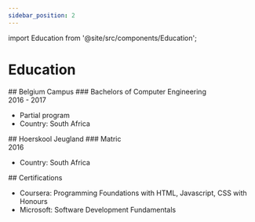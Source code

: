 ```yaml
---
sidebar_position: 2
---
```


import Education from '@site/src/components/Education';

# Education

<Education>
  ## Belgium Campus
  ### Bachelors of Computer Engineering
  <div className="education-date">2016 - 2017</div>

  - Partial program
  - Country: South Africa
</Education>

<Education>
  ## Hoerskool Jeugland
  ### Matric
  <div className="education-date">2016</div>

  - Country: South Africa
</Education>

<Education>
  ## Certifications
  <div className="education-date"></div>

  - Coursera: Programming Foundations with HTML, Javascript, CSS with Honours
  - Microsoft: Software Development Fundamentals
</Education>
